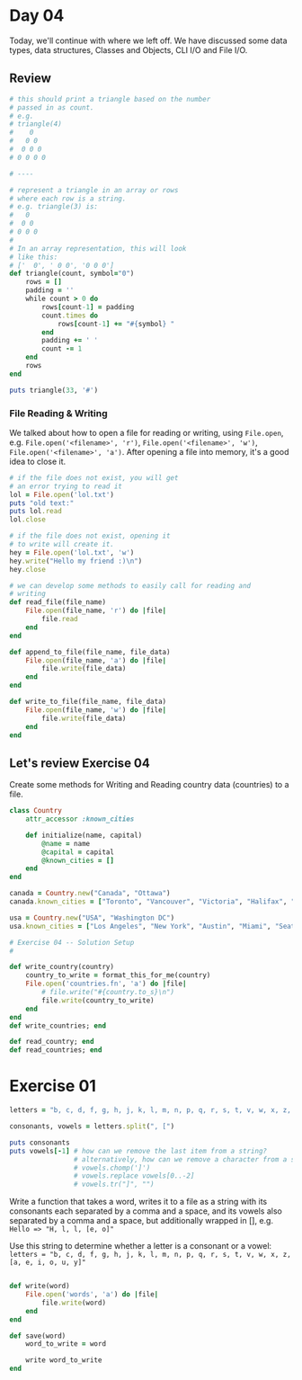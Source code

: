 # Day 04

Today, we'll continue with where we left off. We have discussed some data types, data structures, Classes and Objects, CLI I/O and File I/O.

## Review

```ruby
# this should print a triangle based on the number
# passed in as count.
# e.g.
# triangle(4)
#    0
#   0 0
#  0 0 0
# 0 0 0 0

# ----

# represent a triangle in an array or rows
# where each row is a string.
# e.g. triangle(3) is:
#   0
#  0 0
# 0 0 0
# 
# In an array representation, this will look
# like this: 
# ['  0', ' 0 0', '0 0 0']
def triangle(count, symbol="0")
    rows = []
    padding = ''
    while count > 0 do
        rows[count-1] = padding
        count.times do
            rows[count-1] += "#{symbol} "
        end
        padding += ' '
        count -= 1
    end
    rows
end

puts triangle(33, '#')
```
### File Reading & Writing

We talked about how to open a file for reading or writing, using `File.open`, e.g. `File.open('<filename>', 'r')`, `File.open('<filename>', 'w')`, `File.open('<filename>', 'a')`. After opening a file into memory, it's a good idea to close it.

```ruby
# if the file does not exist, you will get 
# an error trying to read it
lol = File.open('lol.txt')
puts "old text:"
puts lol.read
lol.close

# if the file does not exist, opening it
# to write will create it.
hey = File.open('lol.txt', 'w')
hey.write("Hello my friend :)\n")
hey.close

# we can develop some methods to easily call for reading and
# writing
def read_file(file_name)
    File.open(file_name, 'r') do |file|
        file.read
    end
end

def append_to_file(file_name, file_data)
    File.open(file_name, 'a') do |file|
        file.write(file_data)
    end
end

def write_to_file(file_name, file_data)
    File.open(file_name, 'w') do |file|
        file.write(file_data)
    end
end

```

## Let's review Exercise 04
Create some methods for Writing and Reading country data (countries) to a file.

```ruby
class Country
    attr_accessor :known_cities

    def initialize(name, capital)
        @name = name
        @capital = capital
        @known_cities = []
    end
end

canada = Country.new("Canada", "Ottawa")
canada.known_cities = ["Toronto", "Vancouver", "Victoria", "Halifax", "Montreal"]

usa = Country.new("USA", "Washington DC")
usa.known_cities = ["Los Angeles", "New York", "Austin", "Miami", "Seattle"]

# Exercise 04 -- Solution Setup
#

def write_country(country)
    country_to_write = format_this_for_me(country)
    File.open('countries.fn', 'a') do |file|
        # file.write("#{country.to_s}\n")
        file.write(country_to_write)
    end
end
def write_countries; end

def read_country; end
def read_countries; end

```
# Exercise 01

```ruby
letters = "b, c, d, f, g, h, j, k, l, m, n, p, q, r, s, t, v, w, x, z, [a, e, i, o, u, y]"

consonants, vowels = letters.split(", [")

puts consonants
puts vowels[-1] # how can we remove the last item from a string?
                # alternatively, how can we remove a character from a string, in this case "]"?
                # vowels.chomp(']')
                # vowels.replace vowels[0..-2]
                # vowels.tr("]", "")
```

Write a function that takes a word, writes it to a file as a string with its consonants each separated by a comma
and a space, and its vowels also separated by a comma and a space, but additionally wrapped in [], e.g.
`Hello => "H, l, l, [e, o]"`

Use this string to determine whether a letter is a consonant or a vowel:  
`letters = "b, c, d, f, g, h, j, k, l, m, n, p, q, r, s, t, v, w, x, z, [a, e, i, o, u, y]"`

```ruby

def write(word)
    File.open('words', 'a') do |file|
        file.write(word)
    end
end

def save(word)
    word_to_write = word

    write word_to_write
end
```

